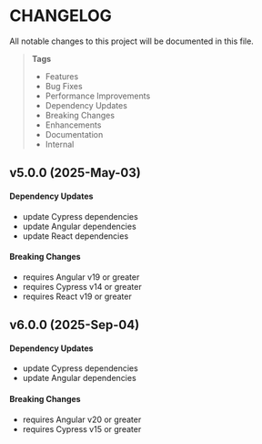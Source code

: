 # CHANGELOG

All notable changes to this project will be documented in this file.

> **Tags**
>
> - Features
> - Bug Fixes
> - Performance Improvements
> - Dependency Updates
> - Breaking Changes
> - Enhancements
> - Documentation
> - Internal

## v5.0.0 (2025-May-03)

#### Dependency Updates

- update Cypress dependencies
- update Angular dependencies
- update React dependencies

#### Breaking Changes

- requires Angular v19 or greater
- requires Cypress v14 or greater
- requires React v19 or greater

## v6.0.0 (2025-Sep-04)

#### Dependency Updates

- update Cypress dependencies
- update Angular dependencies

#### Breaking Changes

- requires Angular v20 or greater
- requires Cypress v15 or greater
